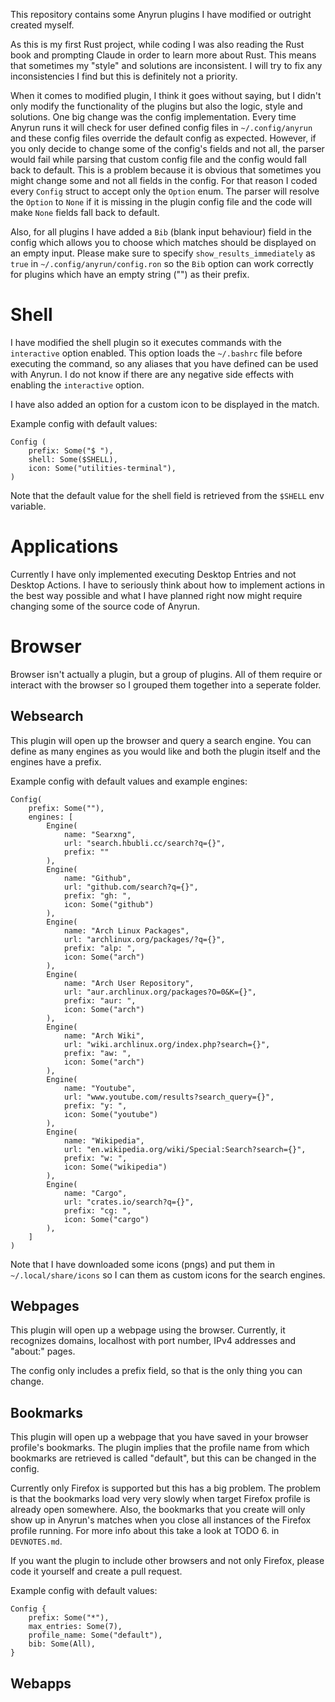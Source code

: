 This repository contains some Anyrun plugins I have modified or outright created myself.

As this is my first Rust project, while coding I was also reading the Rust book and prompting Claude in order to learn more about Rust. This means that sometimes my "style" and solutions are inconsistent. I will try to fix any inconsistencies I find but this is definitely not a priority.

When it comes to modified plugin, I think it goes without saying, but I didn't only modify the functionality of the plugins but also the logic, style and solutions. One big change was the config implementation. Every time Anyrun runs it will check for user defined config files in `~/.config/anyrun` and these config files override the default config as expected. However, if you only decide to change some of the config's fields and not all, the parser would fail while parsing that custom config file and the config would fall back to default. This is a problem because it is obvious that sometimes you might change some and not all fields in the config. For that reason I coded every `Config` struct to accept only the `Option` enum. The parser will resolve the `Option` to `None` if it is missing in the plugin config file and the code will make `None` fields fall back to default.

Also, for all plugins I have added a `Bib` (blank input behaviour) field in the config which allows you to choose which matches should be displayed on an empty input. Please make sure to specify `show_results_immediately` as `true` in `~/.config/anyrun/config.ron` so the `Bib` option can work correctly for plugins which have an empty string ("") as their prefix. 

# Shell

I have modified the shell plugin so it executes commands with the `interactive` option enabled. This option loads the `~/.bashrc` file before executing the command, so any aliases that you have defined can be used with Anyrun. I do not know if there are any negative side effects with enabling the `interactive` option.

I have also added an option for a custom icon to be displayed in the match.

Example config with default values:

```
Config (
    prefix: Some("$ "),
    shell: Some($SHELL),
    icon: Some("utilities-terminal"),
)
```

Note that the default value for the shell field is retrieved from the `$SHELL` env variable.

# Applications

Currently I have only implemented executing Desktop Entries and not Desktop Actions. I have to seriously think about how to implement actions in the best way possible and what I have planned right now might require changing some of the source code of Anyrun.

# Browser

Browser isn't actually a plugin, but a group of plugins. All of them require or interact with the browser so I grouped them together into a seperate folder.

## Websearch

This plugin will open up the browser and query a search engine. You can define as many engines as you would like and both the plugin itself and the engines have a prefix.

Example config with default values and example engines:
```
Config(
    prefix: Some(""),
    engines: [
        Engine(
            name: "Searxng",
            url: "search.hbubli.cc/search?q={}",
            prefix: ""
        ),
        Engine(
            name: "Github",
            url: "github.com/search?q={}",
            prefix: "gh: ",
            icon: Some("github")
        ),
        Engine(
            name: "Arch Linux Packages",
            url: "archlinux.org/packages/?q={}",
            prefix: "alp: ",
            icon: Some("arch")
        ),
        Engine(
            name: "Arch User Repository",
            url: "aur.archlinux.org/packages?O=0&K={}",
            prefix: "aur: ",
            icon: Some("arch")
        ),
        Engine(
            name: "Arch Wiki",
            url: "wiki.archlinux.org/index.php?search={}",
            prefix: "aw: ",
            icon: Some("arch")
        ),
        Engine(
            name: "Youtube",
            url: "www.youtube.com/results?search_query={}",
            prefix: "y: ",
            icon: Some("youtube")
        ),
        Engine(
            name: "Wikipedia",
            url: "en.wikipedia.org/wiki/Special:Search?search={}",
            prefix: "w: ",
            icon: Some("wikipedia")
        ),
        Engine(
            name: "Cargo",
            url: "crates.io/search?q={}",
            prefix: "cg: ",
            icon: Some("cargo")
        ),
    ]
)
```

Note that I have downloaded some icons (pngs) and put them in `~/.local/share/icons` so I can them as custom icons for the search engines.

## Webpages
This plugin will open up a webpage using the browser. Currently, it recognizes domains, localhost with port number, IPv4 addresses and "about:" pages.

The config only includes a prefix field, so that is the only thing you can change.

## Bookmarks
This plugin will open up a webpage that you have saved in your browser profile's bookmarks. The plugin implies that the profile name from which bookmarks are retrieved is called "default", but this can be changed in the config.

Currently only Firefox is supported but this has a big problem. The problem is that the bookmarks load very very slowly when target Firefox profile is already open somewhere. Also, the bookmarks that you create will only show up in Anyrun's matches when you close all instances of the Firefox profile running. For more info about this take a look at TODO 6. in `DEVNOTES.md`.

If you want the plugin to include other browsers and not only Firefox, please code it yourself and create a pull request.

Example config with default values:
```
Config {
    prefix: Some("*"),
    max_entries: Some(7),
    profile_name: Some("default"),
    bib: Some(All),
}
```

## Webapps

